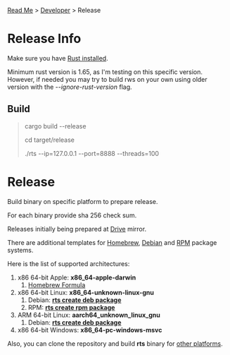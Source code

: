[Read Me](README.md) > [Developer](DEVELOPER.md) > Release

# Release Info
Make sure you have [Rust installed](https://www.rust-lang.org/tools/install).

Minimum rust version is 1.65, as I'm testing on this specific version. However, if needed you may try to build rws on your own using older version with the _--ignore-rust-version_ flag.


## Build

> cargo build --release
>
> cd target/release
>
> ./rts --ip=127.0.0.1 --port=8888 --threads=100


# Release
Build binary on specific platform to prepare release.

For each binary provide sha 256 check sum.

Releases initially being prepared at
[Drive](https://drive.google.com/drive/folders/13iSR3VxmfFvZgOZ0LddP_EJp7GJ-lQd8?usp=share_link) mirror.

There are additional templates for
[Homebrew](https://brew.sh/),
[Debian](https://www.debian.org/) and
[RPM](https://rpm.org/) package systems.


Here is the list of supported architectures:
1. x86 64-bit Apple: **x86_64-apple-darwin**
    1. [Homebrew Formula](https://github.com/bohdaq/homebrew-rust-tls-server)
2. x86 64-bit Linux: **x86_64-unknown-linux-gnu**
   1.  Debian: **[rts create deb package](https://github.com/bohdaq/rws-create-deb)** 
   2.  RPM: **[rts create rpm package](https://github.com/bohdaq/rws-rpm-builder)** 
3. ARM 64-bit Linux: **aarch64_unknown_linux_gnu**
   1.  Debian: **[rts create deb package](https://github.com/bohdaq/rws-create-deb)**
4. x86 64-bit Windows: **x86_64-pc-windows-msvc**

Also, you can clone the repository and build **rts** binary for [other platforms](https://doc.rust-lang.org/nightly/rustc/platform-support.html).
